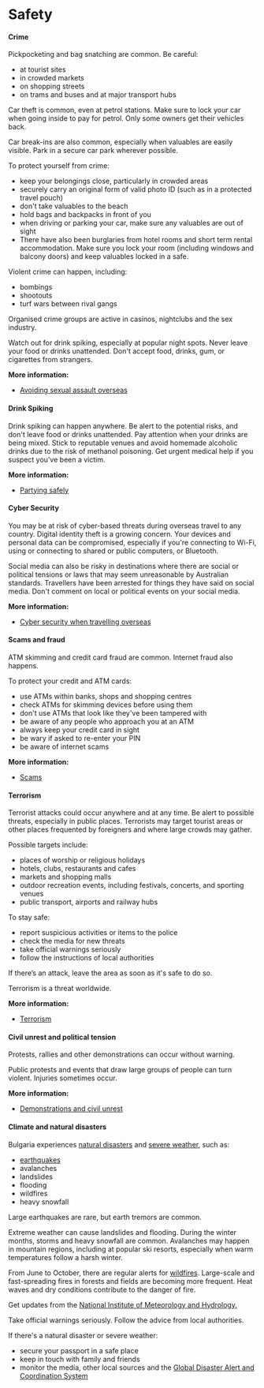 # Safety

#### Crime

Pickpocketing and bag snatching are common. Be careful:

* at tourist sites
* in crowded markets
* on shopping streets
* on trams and buses and at major transport hubs

Car theft is common, even at petrol stations. Make sure to lock your car when going inside to pay for petrol. Only some owners get their vehicles back.

Car break-ins are also common, especially when valuables are easily visible. Park in a secure car park wherever possible.

To protect yourself from crime:

* keep your belongings close, particularly in crowded areas
* securely carry an original form of valid photo ID (such as in a protected travel pouch)
* don't take valuables to the beach
* hold bags and backpacks in front of you
* when driving or parking your car, make sure any valuables are out of sight
* There have also been burglaries from hotel rooms and short term rental accommodation. Make sure you lock your room (including windows and balcony doors) and keep valuables locked in a safe.

Violent crime can happen, including:

* bombings
* shootouts
* turf wars between rival gangs

Organised crime groups are active in casinos, nightclubs and the sex industry.

Watch out for drink spiking, especially at popular night spots. Never leave your food or drinks unattended. Don't accept food, drinks, gum, or cigarettes from strangers.

**More information:**

* [Avoiding sexual assault overseas](/before-you-go/safety/sexual-assault "Reducing the risk of sexual assault and harassment")

#### Drink Spiking

Drink spiking can happen anywhere. Be alert to the potential risks, and don't leave food or drinks unattended. Pay attention when your drinks are being mixed. Stick to reputable venues and avoid homemade alcoholic drinks due to the risk of methanol poisoning. Get urgent medical help if you suspect you’ve been a victim.

**More information:**

* [Partying safely](/before-you-go/safety/partying "Partying safely")

#### Cyber Security

You may be at risk of cyber-based threats during overseas travel to any country. Digital identity theft is a growing concern. Your devices and personal data can be compromised, especially if you're connecting to Wi-Fi, using or connecting to shared or public computers, or Bluetooth. 

Social media can also be risky in destinations where there are social or political tensions or laws that may seem unreasonable by Australian standards. Travellers have been arrested for things they have said on social media. Don't comment on local or political events on your social media. 

**More information:**

* [Cyber security when travelling overseas](/before-you-go/staying-safe/cyber-security "Cyber security when travelling overseas")

#### Scams and fraud

ATM skimming and credit card fraud are common. Internet fraud also happens.

To protect your credit and ATM cards:

* use ATMs within banks, shops and shopping centres
* check ATMs for skimming devices before using them
* don't use ATMs that look like they've been tampered with
* be aware of any people who approach you at an ATM
* always keep your credit card in sight
* be wary if asked to re-enter your PIN
* be aware of internet scams

**More information:**

* [Scams](/before-you-go/safety/scams "Scams that affect travellers")

#### Terrorism

Terrorist attacks could occur anywhere and at any time. Be alert to possible threats, especially in public places. Terrorists may target tourist areas or other places frequented by foreigners and where large crowds may gather.

Possible targets include:

* places of worship or religious holidays
* hotels, clubs, restaurants and cafes
* markets and shopping malls
* outdoor recreation events, including festivals, concerts, and sporting venues
* public transport, airports and railway hubs

To stay safe:

* report suspicious activities or items to the police
* check the media for new threats
* take official warnings seriously
* follow the instructions of local authorities

If there’s an attack, leave the area as soon as it's safe to do so.

Terrorism is a threat worldwide.

**More information:**

* [Terrorism](/before-you-go/safety/terrorism "Terrorism")

#### Civil unrest and political tension

Protests, rallies and other demonstrations can occur without warning.

Public protests and events that draw large groups of people can turn violent. Injuries sometimes occur.

**More information:**

* [Demonstrations and civil unrest](/before-you-go/safety/protests-civil-unrest "Protests and civil unrest")

#### Climate and natural disasters

Bulgaria experiences [natural disasters](/before-you-go/safety/natural-disasters "Staying safe when there's a natural disaster") and [severe weather](/while-youre-away/crisis-or-emergency/severe-weather-incident "There's a severe weather incident"), such as:

* [earthquakes](/before-you-go/safety/earthquakes-tsunamis "Earthquakes and tsunamis")
* avalanches
* landslides
* flooding
* wildfires
* heavy snowfall

Large earthquakes are rare, but earth tremors are common.

Extreme weather can cause landslides and flooding. During the winter months, storms and heavy snowfall are common. Avalanches may happen in mountain regions, including at popular ski resorts, especially when warm temperatures follow a harsh winter.

From June to October, there are regular alerts for [wildfires](/before-you-go/safety/natural-disasters "Staying safe when there's a natural disaster"). Large-scale and fast-spreading fires in forests and fields are becoming more frequent. Heat waves and dry conditions contribute to the danger of fire.

Get updates from the [National Institute of Meteorology and Hydrology](http://www.meteo.bg/en)[.](https://plovdiv.meteo.bg/en/)

Take official warnings seriously. Follow the advice from local authorities.

If there's a natural disaster or severe weather:

* secure your passport in a safe place
* keep in touch with family and friends
* monitor the media, other local sources and the [Global Disaster Alert and Coordination System](http://gdacs.org/)